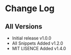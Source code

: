 # Change Log

## All Versions

- Initial release v1.0.0
- All Snippets Added v1.2.0
- MIT LISENCE Added v1.4.0
